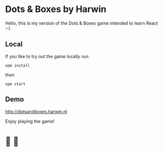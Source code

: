 # Dots & Boxes by Harwin
Hello, this is my version of the Dots & Boxes game intended to learn React :-)

## Local 
If you like to try out the game locally run:

```
npm install
```

then

```
npm start
``` 

## Demo
http://dotsandboxes.harwin.nl  

Enjoy playing the game! 

# :cherries: :birthday: